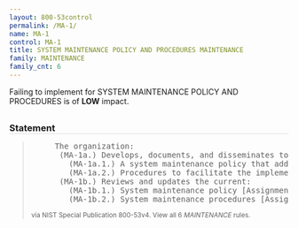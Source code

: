 ```yaml
---
layout: 800-53control
permalink: /MA-1/
name: MA-1
control: MA-1
title: SYSTEM MAINTENANCE POLICY AND PROCEDURES MAINTENANCE
family: MAINTENANCE
family_cnt: 6
---
```

<p class="text-info">Failing to implement for SYSTEM MAINTENANCE POLICY AND PROCEDURES is of <b>LOW</b> impact.</p>

<h3 style="border-bottom:1px solid #ddd;margin:30px 0 8px 0;">Statement</h3>
<blockquote>
<pre>     The organization: 
      (MA-1a.) Develops, documents, and disseminates to [Assignment: organization-defined personnel or roles]: 
        (MA-1a.1.) A system maintenance policy that addresses purpose, scope, roles, responsibilities, management commitment, coordination among organizational entities, and compliance; and 
        (MA-1a.2.) Procedures to facilitate the implementation of the system maintenance policy and associated system maintenance controls; and 
      (MA-1b.) Reviews and updates the current: 
        (MA-1b.1.) System maintenance policy [Assignment: organization-defined frequency]; and 
        (MA-1b.2.) System maintenance procedures [Assignment: organization-defined frequency]. 
</pre>
<p><small>via NIST Special Publication 800-53v4. View all 6 <i>MAINTENANCE</i> rules. <a href="/cce/ssg/group/$Group_id"><span class="glyphicon glyphicon-link"></span></a> </small></p>
</blockquote>

